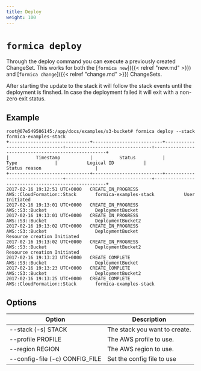 ```yaml
---
title: Deploy
weight: 100
---
```


# `formica deploy`

Through the deploy command you can execute a previously created ChangeSet. This works for both the [`formica new`]({{< relref "new.md" >}}) and [`formica change`]({{< relref "change.md" >}}) ChangeSets.

 After starting the update to the stack it will follow the stack events until the deployment is finshed. In case the deployment failed it will exit with a non-zero exit status.

## Example

```
root@07e549506145:/app/docs/examples/s3-bucket# formica deploy --stack formica-examples-stack
+------------------------------+--------------------------+--------------------------------+--------------------------------+----------------------------------------------------+
|          Timestamp           |          Status          |              Type              |           Logical ID           |                   Status reason                    |
+------------------------------+--------------------------+--------------------------------+--------------------------------+----------------------------------------------------+
2017-02-16 19:12:51 UTC+0000   CREATE_IN_PROGRESS         AWS::CloudFormation::Stack       formica-examples-stack           User Initiated
2017-02-16 19:13:01 UTC+0000   CREATE_IN_PROGRESS         AWS::S3::Bucket                  DeploymentBucket
2017-02-16 19:13:01 UTC+0000   CREATE_IN_PROGRESS         AWS::S3::Bucket                  DeploymentBucket2
2017-02-16 19:13:02 UTC+0000   CREATE_IN_PROGRESS         AWS::S3::Bucket                  DeploymentBucket                 Resource creation Initiated
2017-02-16 19:13:02 UTC+0000   CREATE_IN_PROGRESS         AWS::S3::Bucket                  DeploymentBucket2                Resource creation Initiated
2017-02-16 19:13:23 UTC+0000   CREATE_COMPLETE            AWS::S3::Bucket                  DeploymentBucket
2017-02-16 19:13:23 UTC+0000   CREATE_COMPLETE            AWS::S3::Bucket                  DeploymentBucket2
2017-02-16 19:13:25 UTC+0000   CREATE_COMPLETE            AWS::CloudFormation::Stack       formica-examples-stack
```

## Options

| Option                                             | Description  |
| -------------------------------------------------- | ------------ |
| --stack (-s) STACK                                 | The stack you want to create. |
| --profile PROFILE                                  | The AWS profile to use. |
| --region REGION                                    | The AWS region to use. |
| --config-file (-c) CONFIG_FILE                     | Set the config file to use |